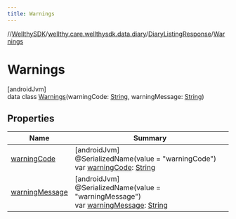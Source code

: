 ```yaml
---
title: Warnings
---
```

//[WellthySDK](../../../../index.html)/[wellthy.care.wellthysdk.data.diary](../../index.html)/[DiaryListingResponse](../index.html)/[Warnings](index.html)



# Warnings



[androidJvm]\
data class [Warnings](index.html)(warningCode: [String](https://kotlinlang.org/api/latest/jvm/stdlib/kotlin/-string/index.html), warningMessage: [String](https://kotlinlang.org/api/latest/jvm/stdlib/kotlin/-string/index.html))



## Properties


| Name | Summary |
|---|---|
| [warningCode](warning-code.html) | [androidJvm]<br>@SerializedName(value = "warningCode")<br>var [warningCode](warning-code.html): [String](https://kotlinlang.org/api/latest/jvm/stdlib/kotlin/-string/index.html) |
| [warningMessage](warning-message.html) | [androidJvm]<br>@SerializedName(value = "warningMessage")<br>var [warningMessage](warning-message.html): [String](https://kotlinlang.org/api/latest/jvm/stdlib/kotlin/-string/index.html) |


